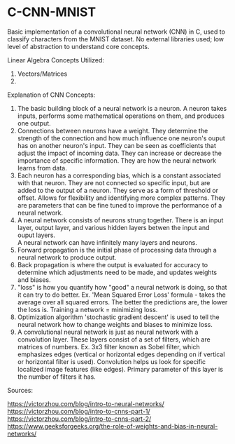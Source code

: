# C-CNN-MNIST

Basic implementation of a convolutional neural network (CNN) in C, used to classify characters from the MNIST dataset.  No external libraries used; low level of abstraction to understand core concepts.  

Linear Algebra Concepts Utilized: 

1. Vectors/Matrices
2.

Explanation of CNN Concepts:

1. The basic building block of a neural network is a neuron.  A neuron takes inputs, performs some mathematical operations on them, and produces one output.  
2. Connections between neurons have a weight.  They determine the strength of the connection and how much influence one neuron's ouput has on another neuron's
   input.  They can be seen as coefficients that adjust the impact of incoming data.  They can increase or decrease the importance of specific information. 
   They are how the neural network learns from data.  
3. Each neuron has a corresponding bias, which is a constant associated with that neuron.  They are not connected so specific input, but are added to the output 
   of a neuron.  They serve as a form of threshold or offset.  Allows for flexibility and identifying more complex patterns.  They are parameters that can be fine
   tuned to improve the performance of a neural network.  
4. A neural network consists of neurons strung together.  There is an input layer, output layer, and various hidden layers betwen the input and ouput layers.  
   A neural network can have infinitely many layers and neurons.  
5. Forward propagation is the initial phase of processing data through a neural network to produce output.  
6. Back propagation is where the output is evaluated for accuracy to determine which adjustments need to be made, and updates weights and biases.  
7. "loss" is how you quantify how "good" a neural network is doing, so that it can try to do better.  Ex. 'Mean Squared Error Loss' formula - takes the average
   over all squared errors.  The better the predictions are, the lower the loss is.  Training a network = minimizing loss. 
8. Optimization algorithm 'stochastic gradient descent' is used to tell the neural network how to change weights and biases to minimize loss. 
9. A convolutional neural network is just as neural network with a convolution layer.  These layers consist of a set of filters, which are matrices of numbers. Ex. 3x3 filter known
   as Sobel filter, which emphasizes edges (vertical or horizontal edges depending on if vertical or horizontal filter is used).  Convolution helps us look for specific localized image features (like edges).  Primary parameter of this layer is the number of filters it has. 

Sources: 

https://victorzhou.com/blog/intro-to-neural-networks/
https://victorzhou.com/blog/intro-to-cnns-part-1/
https://victorzhou.com/blog/intro-to-cnns-part-2/
https://www.geeksforgeeks.org/the-role-of-weights-and-bias-in-neural-networks/


 